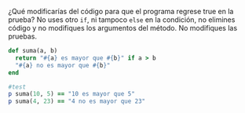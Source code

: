 ¿Qué modificarías del código para que el programa regrese true en la prueba? No uses otro `if`, ni tampoco `else` en la condición, no elimines código y no modifiques los argumentos del método. No modifiques las pruebas.

```Ruby
def suma(a, b)
  return "#{a} es mayor que #{b}" if a > b
  "#{a} no es mayor que #{b}"
end

#test
p suma(10, 5) == "10 es mayor que 5"
p suma(4, 23) == "4 no es mayor que 23"
```
